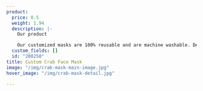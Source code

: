 ```yaml
---
product:
  price: 8.5
  weight: 1.94
  description: |-
    Our product

    Our customized masks are 100% reusable and are machine washable. Designed to be a comfortable fit - they are great when worn for long periods of time without become bothersome. Premium fabrics and materials used to create an ultra comfortable mask that fits everyone. Sport our masked crab!
  custom_fields: []
  id: "200250"
title: Custom Crab Face Mask
image: "/img/crab-mask-main-image.jpg"
hover_image: "/img/crab-mask-detail.jpg"

---
```

